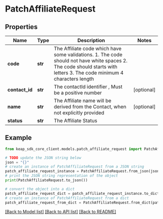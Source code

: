# PatchAffiliateRequest


## Properties

Name | Type | Description | Notes
------------ | ------------- | ------------- | -------------
**code** | **str** | The Affiliate code which have some validations. 1. The code should not have white spaces 2. The code should starts with letters 3. The code minimum 4 characters length | 
**contact_id** | **str** | The contactId identifier , Must be a positive number | [optional] 
**name** | **str** | The Affiliate name will be derived from the Contact, when not explicitly provided | [optional] 
**status** | **str** | The Affiliate Status | 

## Example

```python
from keap_sdk_core_client.models.patch_affiliate_request import PatchAffiliateRequest

# TODO update the JSON string below
json = "{}"
# create an instance of PatchAffiliateRequest from a JSON string
patch_affiliate_request_instance = PatchAffiliateRequest.from_json(json)
# print the JSON string representation of the object
print(PatchAffiliateRequest.to_json())

# convert the object into a dict
patch_affiliate_request_dict = patch_affiliate_request_instance.to_dict()
# create an instance of PatchAffiliateRequest from a dict
patch_affiliate_request_from_dict = PatchAffiliateRequest.from_dict(patch_affiliate_request_dict)
```
[[Back to Model list]](../README.md#documentation-for-models) [[Back to API list]](../README.md#documentation-for-api-endpoints) [[Back to README]](../README.md)


